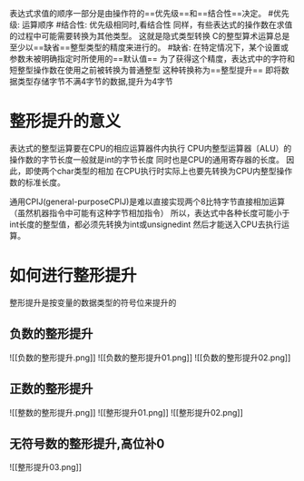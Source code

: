 表达式求值的顺序一部分是由操作符的==优先级==和==结合性==决定。
	#优先级: 运算顺序
	#结合性: 优先级相同时,看结合性
同样，有些表达式的操作数在求值的过程中可能需要转换为其他类型。
这就是隐式类型转换
C的整型算术运算总是至少以==缺省==整型类型的精度来进行的。
	#缺省: 在特定情况下，某个设置或参数未被明确指定时所使用的==默认值==
为了获得这个精度，表达式中的字符和短整型操作数在使用之前被转换为普通整型
这种转换称为==整型提升==
即将数据类型存储字节不满4字节的数据,提升为4字节
# 整形提升的意义
表达式的整型运算要在CPU的相应运算器件内执行
CPU内整型运算器〔ALU）的操作数的字节长度一般就是int的字节长度
同时也是CPU的通用寄存器的长度。
因此，即使两个char类型的相加
在CPU执行时实际上也要先转换为CPU内整型操作数的标准长度。

通用CPIJ(general-purposeCPIJ)是难以直接实现两个8比特字节直接相加运算
（虽然机器指令中可能有这种字节相加指令）
所以，表达式中各种长度可能小于int长度的整型值，都必须先转换为int或unsignedint
然后才能送入CPU去执行运算。
# 如何进行整形提升
整形提升是按变量的数据类型的符号位来提升的
## 负数的整形提升
![[负数的整形提升.png]]
![[负数的整形提升01.png]]
![[负数的整形提升02.png]]
## 正数的整形提升
![[整数的整形提升.png]]
![[整形提升01.png]]
![[整形提升02.png]]
## 无符号数的整形提升,高位补0
![[整形提升03.png]]

